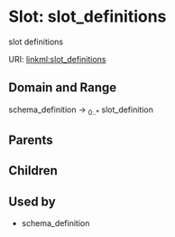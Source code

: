 
# Slot: slot_definitions


slot definitions

URI: [linkml:slot_definitions](https://w3id.org/linkml/slot_definitions)


## Domain and Range

schema_definition &#8594;  <sub>0..*</sub> slot_definition

## Parents


## Children


## Used by

 * schema_definition
